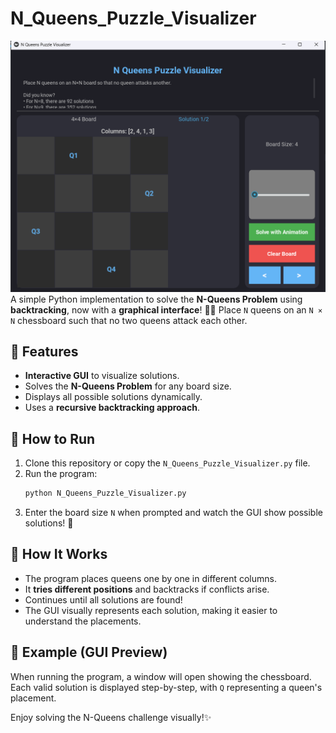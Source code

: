# N_Queens_Puzzle_Visualizer
![alt text](image.png)
A simple Python implementation to solve the **N-Queens Problem** using **backtracking**, now with a **graphical interface**! 🎨✨ Place `N` queens on an `N × N` chessboard such that no two queens attack each other.

## 🚀 Features
- **Interactive GUI** to visualize solutions.
- Solves the **N-Queens Problem** for any board size.
- Displays all possible solutions dynamically.
- Uses a **recursive backtracking approach**.

## 🔧 How to Run
1. Clone this repository or copy the `N_Queens_Puzzle_Visualizer.py` file.
4. Run the program:
   ```bash
   python N_Queens_Puzzle_Visualizer.py
   ```
5. Enter the board size `N` when prompted and watch the GUI show possible solutions! 🎉

## 🎯 How It Works
- The program places queens one by one in different columns.
- It **tries different positions** and backtracks if conflicts arise.
- Continues until all solutions are found!
- The GUI visually represents each solution, making it easier to understand the placements.

## 📌 Example (GUI Preview)
When running the program, a window will open showing the chessboard. Each valid solution is displayed step-by-step, with `Q` representing a queen's placement. 

Enjoy solving the N-Queens challenge visually!✨